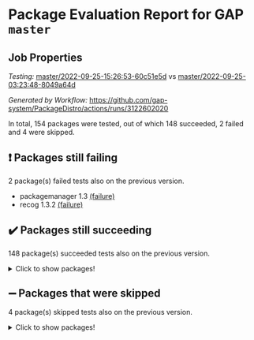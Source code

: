 # Package Evaluation Report for GAP `master`

## Job Properties

*Testing:* [master/2022-09-25-15:26:53-60c51e5d](https://github.com/gap-system/PackageDistro/blob/data/reports/master/2022-09-25-15:26:53-60c51e5d) vs [master/2022-09-25-03:23:48-8049a64d](https://github.com/gap-system/PackageDistro/blob/data/reports/master/2022-09-25-03:23:48-8049a64d)

*Generated by Workflow:* https://github.com/gap-system/PackageDistro/actions/runs/3122602020

In total, 154 packages were tested, out of which 148 succeeded, 2 failed and 4 were skipped.

## :exclamation: Packages still failing

2 package(s) failed tests also on the previous version.
- packagemanager 1.3 [(failure)](https://github.com/gap-system/PackageDistro/actions/runs/3122602020/jobs/5064717211)
- recog 1.3.2 [(failure)](https://github.com/gap-system/PackageDistro/actions/runs/3122602020/jobs/5064717576)

## :heavy_check_mark: Packages still succeeding

148 package(s) succeeded tests also on the previous version.
<details><summary>Click to show packages!</summary>

- 4ti2interface 2022.09-01 [(success)](https://github.com/gap-system/PackageDistro/actions/runs/3122602020/jobs/5064713793)
- ace 5.6 [(success)](https://github.com/gap-system/PackageDistro/actions/runs/3122602020/jobs/5064713846)
- aclib 1.3.2 [(success)](https://github.com/gap-system/PackageDistro/actions/runs/3122602020/jobs/5064713896)
- agt 0.2 [(success)](https://github.com/gap-system/PackageDistro/actions/runs/3122602020/jobs/5064713934)
- alnuth 3.2.1 [(success)](https://github.com/gap-system/PackageDistro/actions/runs/3122602020/jobs/5064713958)
- anupq 3.2.6 [(success)](https://github.com/gap-system/PackageDistro/actions/runs/3122602020/jobs/5064713991)
- atlasrep 2.1.5 [(success)](https://github.com/gap-system/PackageDistro/actions/runs/3122602020/jobs/5064714026)
- autodoc 2022.07.10 [(success)](https://github.com/gap-system/PackageDistro/actions/runs/3122602020/jobs/5064714054)
- automata 1.15 [(success)](https://github.com/gap-system/PackageDistro/actions/runs/3122602020/jobs/5064714078)
- automgrp 1.3.2 [(success)](https://github.com/gap-system/PackageDistro/actions/runs/3122602020/jobs/5064714106)
- autpgrp 1.11 [(success)](https://github.com/gap-system/PackageDistro/actions/runs/3122602020/jobs/5064714141)
- cap 2022.09-16 [(success)](https://github.com/gap-system/PackageDistro/actions/runs/3122602020/jobs/5064714159)
- caratinterface 2.3.4 [(success)](https://github.com/gap-system/PackageDistro/actions/runs/3122602020/jobs/5064714183)
- cddinterface 2022.08.11 [(success)](https://github.com/gap-system/PackageDistro/actions/runs/3122602020/jobs/5064714207)
- circle 1.6.5 [(success)](https://github.com/gap-system/PackageDistro/actions/runs/3122602020/jobs/5064714239)
- classicpres 1.22 [(success)](https://github.com/gap-system/PackageDistro/actions/runs/3122602020/jobs/5064714264)
- cohomolo 1.6.10 [(success)](https://github.com/gap-system/PackageDistro/actions/runs/3122602020/jobs/5064714291)
- congruence 1.2.4 [(success)](https://github.com/gap-system/PackageDistro/actions/runs/3122602020/jobs/5064714330)
- corelg 1.56 [(success)](https://github.com/gap-system/PackageDistro/actions/runs/3122602020/jobs/5064714369)
- crime 1.6 [(success)](https://github.com/gap-system/PackageDistro/actions/runs/3122602020/jobs/5064714405)
- crisp 1.4.5 [(success)](https://github.com/gap-system/PackageDistro/actions/runs/3122602020/jobs/5064714462)
- crypting 0.10.2 [(success)](https://github.com/gap-system/PackageDistro/actions/runs/3122602020/jobs/5064714504)
- cryst 4.1.25 [(success)](https://github.com/gap-system/PackageDistro/actions/runs/3122602020/jobs/5064714540)
- crystcat 1.1.10 [(success)](https://github.com/gap-system/PackageDistro/actions/runs/3122602020/jobs/5064714583)
- ctbllib 1.3.4 [(success)](https://github.com/gap-system/PackageDistro/actions/runs/3122602020/jobs/5064714629)
- cubefree 1.19 [(success)](https://github.com/gap-system/PackageDistro/actions/runs/3122602020/jobs/5064714665)
- curlinterface 2.3.0 [(success)](https://github.com/gap-system/PackageDistro/actions/runs/3122602020/jobs/5064714710)
- cvec 2.7.6 [(success)](https://github.com/gap-system/PackageDistro/actions/runs/3122602020/jobs/5064714748)
- datastructures 0.2.7 [(success)](https://github.com/gap-system/PackageDistro/actions/runs/3122602020/jobs/5064714798)
- deepthought 1.0.5 [(success)](https://github.com/gap-system/PackageDistro/actions/runs/3122602020/jobs/5064714836)
- design 1.7 [(success)](https://github.com/gap-system/PackageDistro/actions/runs/3122602020/jobs/5064714886)
- difsets 2.3.1 [(success)](https://github.com/gap-system/PackageDistro/actions/runs/3122602020/jobs/5064714924)
- digraphs 1.6.0 [(success)](https://github.com/gap-system/PackageDistro/actions/runs/3122602020/jobs/5064714955)
- edim 1.3.6 [(success)](https://github.com/gap-system/PackageDistro/actions/runs/3122602020/jobs/5064714982)
- example 4.3.2 [(success)](https://github.com/gap-system/PackageDistro/actions/runs/3122602020/jobs/5064715030)
- examplesforhomalg 2022.08-04 [(success)](https://github.com/gap-system/PackageDistro/actions/runs/3122602020/jobs/5064715070)
- factint 1.6.3 [(success)](https://github.com/gap-system/PackageDistro/actions/runs/3122602020/jobs/5064715107)
- ferret 1.0.8 [(success)](https://github.com/gap-system/PackageDistro/actions/runs/3122602020/jobs/5064715172)
- fga 1.4.0 [(success)](https://github.com/gap-system/PackageDistro/actions/runs/3122602020/jobs/5064715248)
- fining 1.5.1 [(success)](https://github.com/gap-system/PackageDistro/actions/runs/3122602020/jobs/5064715297)
- float 1.0.3 [(success)](https://github.com/gap-system/PackageDistro/actions/runs/3122602020/jobs/5064715360)
- format 1.4.3 [(success)](https://github.com/gap-system/PackageDistro/actions/runs/3122602020/jobs/5064715409)
- forms 1.2.8 [(success)](https://github.com/gap-system/PackageDistro/actions/runs/3122602020/jobs/5064715448)
- fplsa 1.2.5 [(success)](https://github.com/gap-system/PackageDistro/actions/runs/3122602020/jobs/5064715484)
- fr 2.4.10 [(success)](https://github.com/gap-system/PackageDistro/actions/runs/3122602020/jobs/5064715521)
- francy 1.2.5 [(success)](https://github.com/gap-system/PackageDistro/actions/runs/3122602020/jobs/5064715550)
- fwtree 1.3 [(success)](https://github.com/gap-system/PackageDistro/actions/runs/3122602020/jobs/5064715576)
- gapdoc 1.6.6 [(success)](https://github.com/gap-system/PackageDistro/actions/runs/3122602020/jobs/5064715599)
- gauss 2022.09-01 [(success)](https://github.com/gap-system/PackageDistro/actions/runs/3122602020/jobs/5064715618)
- gaussforhomalg 2022.08-03 [(success)](https://github.com/gap-system/PackageDistro/actions/runs/3122602020/jobs/5064715635)
- gbnp 1.0.5 [(success)](https://github.com/gap-system/PackageDistro/actions/runs/3122602020/jobs/5064715648)
- generalizedmorphismsforcap 2022.08-01 [(success)](https://github.com/gap-system/PackageDistro/actions/runs/3122602020/jobs/5064715658)
- genss 1.6.7 [(success)](https://github.com/gap-system/PackageDistro/actions/runs/3122602020/jobs/5064715673)
- gradedmodules 2022.09-01 [(success)](https://github.com/gap-system/PackageDistro/actions/runs/3122602020/jobs/5064715687)
- gradedringforhomalg 2022.08-02 [(success)](https://github.com/gap-system/PackageDistro/actions/runs/3122602020/jobs/5064715701)
- grape 4.8.5 [(success)](https://github.com/gap-system/PackageDistro/actions/runs/3122602020/jobs/5064715716)
- groupoids 1.71 [(success)](https://github.com/gap-system/PackageDistro/actions/runs/3122602020/jobs/5064715735)
- grpconst 2.6.2 [(success)](https://github.com/gap-system/PackageDistro/actions/runs/3122602020/jobs/5064715752)
- guarana 0.96.3 [(success)](https://github.com/gap-system/PackageDistro/actions/runs/3122602020/jobs/5064715766)
- guava 3.17 [(success)](https://github.com/gap-system/PackageDistro/actions/runs/3122602020/jobs/5064715788)
- hap 1.47 [(success)](https://github.com/gap-system/PackageDistro/actions/runs/3122602020/jobs/5064715811)
- hapcryst 0.1.15 [(success)](https://github.com/gap-system/PackageDistro/actions/runs/3122602020/jobs/5064715826)
- hecke 1.5.3 [(success)](https://github.com/gap-system/PackageDistro/actions/runs/3122602020/jobs/5064715850)
- help 3.5 [(success)](https://github.com/gap-system/PackageDistro/actions/runs/3122602020/jobs/5064715868)
- homalg 2022.08-04 [(success)](https://github.com/gap-system/PackageDistro/actions/runs/3122602020/jobs/5064715891)
- homalgtocas 2022.09-01 [(success)](https://github.com/gap-system/PackageDistro/actions/runs/3122602020/jobs/5064715934)
- idrel 2.44 [(success)](https://github.com/gap-system/PackageDistro/actions/runs/3122602020/jobs/5064715974)
- images 1.3.1 [(success)](https://github.com/gap-system/PackageDistro/actions/runs/3122602020/jobs/5064716014)
- intpic 0.3.0 [(success)](https://github.com/gap-system/PackageDistro/actions/runs/3122602020/jobs/5064716064)
- io 4.7.2 [(success)](https://github.com/gap-system/PackageDistro/actions/runs/3122602020/jobs/5064716164)
- io_forhomalg 2022.09-01 [(success)](https://github.com/gap-system/PackageDistro/actions/runs/3122602020/jobs/5064716211)
- irredsol 1.4.3 [(success)](https://github.com/gap-system/PackageDistro/actions/runs/3122602020/jobs/5064716247)
- json 2.1.0 [(success)](https://github.com/gap-system/PackageDistro/actions/runs/3122602020/jobs/5064716277)
- jupyterkernel 1.4.1 [(success)](https://github.com/gap-system/PackageDistro/actions/runs/3122602020/jobs/5064716311)
- jupyterviz 1.5.6 [(success)](https://github.com/gap-system/PackageDistro/actions/runs/3122602020/jobs/5064716355)
- kan 1.34 [(success)](https://github.com/gap-system/PackageDistro/actions/runs/3122602020/jobs/5064716385)
- kbmag 1.5.10 [(success)](https://github.com/gap-system/PackageDistro/actions/runs/3122602020/jobs/5064716407)
- laguna 3.9.5 [(success)](https://github.com/gap-system/PackageDistro/actions/runs/3122602020/jobs/5064716432)
- liealgdb 2.2.1 [(success)](https://github.com/gap-system/PackageDistro/actions/runs/3122602020/jobs/5064716462)
- liepring 2.7 [(success)](https://github.com/gap-system/PackageDistro/actions/runs/3122602020/jobs/5064716482)
- liering 2.4.2 [(success)](https://github.com/gap-system/PackageDistro/actions/runs/3122602020/jobs/5064716511)
- linearalgebraforcap 2022.09-11 [(success)](https://github.com/gap-system/PackageDistro/actions/runs/3122602020/jobs/5064716532)
- localizeringforhomalg 2022.09-01 [(success)](https://github.com/gap-system/PackageDistro/actions/runs/3122602020/jobs/5064716556)
- loops 3.4.2 [(success)](https://github.com/gap-system/PackageDistro/actions/runs/3122602020/jobs/5064716577)
- lpres 1.0.3 [(success)](https://github.com/gap-system/PackageDistro/actions/runs/3122602020/jobs/5064716603)
- majoranaalgebras 1.4 [(success)](https://github.com/gap-system/PackageDistro/actions/runs/3122602020/jobs/5064716623)
- mapclass 1.4.6 [(success)](https://github.com/gap-system/PackageDistro/actions/runs/3122602020/jobs/5064716646)
- matgrp 0.70 [(success)](https://github.com/gap-system/PackageDistro/actions/runs/3122602020/jobs/5064716674)
- matricesforhomalg 2022.09-01 [(success)](https://github.com/gap-system/PackageDistro/actions/runs/3122602020/jobs/5064716703)
- modisom 2.5.3 [(success)](https://github.com/gap-system/PackageDistro/actions/runs/3122602020/jobs/5064716736)
- modulepresentationsforcap 2022.09-01 [(success)](https://github.com/gap-system/PackageDistro/actions/runs/3122602020/jobs/5064716757)
- modules 2022.09-01 [(success)](https://github.com/gap-system/PackageDistro/actions/runs/3122602020/jobs/5064716786)
- monoidalcategories 2022.09-07 [(success)](https://github.com/gap-system/PackageDistro/actions/runs/3122602020/jobs/5064716807)
- nconvex 2022.08-01 [(success)](https://github.com/gap-system/PackageDistro/actions/runs/3122602020/jobs/5064716843)
- nilmat 1.4.2 [(success)](https://github.com/gap-system/PackageDistro/actions/runs/3122602020/jobs/5064716882)
- nock 1.5 [(success)](https://github.com/gap-system/PackageDistro/actions/runs/3122602020/jobs/5064716927)
- normalizinterface 1.3.4 [(success)](https://github.com/gap-system/PackageDistro/actions/runs/3122602020/jobs/5064716969)
- nq 2.5.8 [(success)](https://github.com/gap-system/PackageDistro/actions/runs/3122602020/jobs/5064717000)
- numericalsgps 1.3.1 [(success)](https://github.com/gap-system/PackageDistro/actions/runs/3122602020/jobs/5064717071)
- openmath 11.5.1 [(success)](https://github.com/gap-system/PackageDistro/actions/runs/3122602020/jobs/5064717118)
- orb 4.8.5 [(success)](https://github.com/gap-system/PackageDistro/actions/runs/3122602020/jobs/5064717162)
- patternclass 2.4.2 [(success)](https://github.com/gap-system/PackageDistro/actions/runs/3122602020/jobs/5064717245)
- permut 2.0.4 [(success)](https://github.com/gap-system/PackageDistro/actions/runs/3122602020/jobs/5064717278)
- polenta 1.3.10 [(success)](https://github.com/gap-system/PackageDistro/actions/runs/3122602020/jobs/5064717294)
- polymaking 0.8.6 [(success)](https://github.com/gap-system/PackageDistro/actions/runs/3122602020/jobs/5064717315)
- primgrp 3.4.2 [(success)](https://github.com/gap-system/PackageDistro/actions/runs/3122602020/jobs/5064717344)
- profiling 2.5.0 [(success)](https://github.com/gap-system/PackageDistro/actions/runs/3122602020/jobs/5064717379)
- qpa 1.34 [(success)](https://github.com/gap-system/PackageDistro/actions/runs/3122602020/jobs/5064717407)
- quagroup 1.8.3 [(success)](https://github.com/gap-system/PackageDistro/actions/runs/3122602020/jobs/5064717432)
- radiroot 2.9 [(success)](https://github.com/gap-system/PackageDistro/actions/runs/3122602020/jobs/5064717468)
- rcwa 4.7.0 [(success)](https://github.com/gap-system/PackageDistro/actions/runs/3122602020/jobs/5064717497)
- rds 1.8 [(success)](https://github.com/gap-system/PackageDistro/actions/runs/3122602020/jobs/5064717534)
- repndecomp 1.2.1 [(success)](https://github.com/gap-system/PackageDistro/actions/runs/3122602020/jobs/5064717628)
- repsn 3.1.0 [(success)](https://github.com/gap-system/PackageDistro/actions/runs/3122602020/jobs/5064717661)
- resclasses 4.7.3 [(success)](https://github.com/gap-system/PackageDistro/actions/runs/3122602020/jobs/5064717699)
- ringsforhomalg 2022.09-01 [(success)](https://github.com/gap-system/PackageDistro/actions/runs/3122602020/jobs/5064717734)
- sco 2022.09-01 [(success)](https://github.com/gap-system/PackageDistro/actions/runs/3122602020/jobs/5064717768)
- scscp 2.3.1 [(success)](https://github.com/gap-system/PackageDistro/actions/runs/3122602020/jobs/5064717816)
- semigroups 5.0.2 [(success)](https://github.com/gap-system/PackageDistro/actions/runs/3122602020/jobs/5064717857)
- sglppow 2.2 [(success)](https://github.com/gap-system/PackageDistro/actions/runs/3122602020/jobs/5064717884)
- sgpviz 0.999.5 [(success)](https://github.com/gap-system/PackageDistro/actions/runs/3122602020/jobs/5064717907)
- simpcomp 2.1.14 [(success)](https://github.com/gap-system/PackageDistro/actions/runs/3122602020/jobs/5064717935)
- singular 2022.09.23 [(success)](https://github.com/gap-system/PackageDistro/actions/runs/3122602020/jobs/5064717956)
- sla 1.5.3 [(success)](https://github.com/gap-system/PackageDistro/actions/runs/3122602020/jobs/5064717976)
- smallgrp 1.5 [(success)](https://github.com/gap-system/PackageDistro/actions/runs/3122602020/jobs/5064717991)
- smallsemi 0.6.13 [(success)](https://github.com/gap-system/PackageDistro/actions/runs/3122602020/jobs/5064718008)
- sonata 2.9.4 [(success)](https://github.com/gap-system/PackageDistro/actions/runs/3122602020/jobs/5064718025)
- sophus 1.27 [(success)](https://github.com/gap-system/PackageDistro/actions/runs/3122602020/jobs/5064718042)
- spinsym 1.5.2 [(success)](https://github.com/gap-system/PackageDistro/actions/runs/3122602020/jobs/5064718059)
- standardff 0.9.4 [(success)](https://github.com/gap-system/PackageDistro/actions/runs/3122602020/jobs/5064718077)
- symbcompcc 1.3.2 [(success)](https://github.com/gap-system/PackageDistro/actions/runs/3122602020/jobs/5064718101)
- thelma 1.3 [(success)](https://github.com/gap-system/PackageDistro/actions/runs/3122602020/jobs/5064718116)
- tomlib 1.2.9 [(success)](https://github.com/gap-system/PackageDistro/actions/runs/3122602020/jobs/5064718133)
- toolsforhomalg 2022.09-05 [(success)](https://github.com/gap-system/PackageDistro/actions/runs/3122602020/jobs/5064718154)
- toric 1.9.5 [(success)](https://github.com/gap-system/PackageDistro/actions/runs/3122602020/jobs/5064718176)
- toricvarieties 2022.07.13 [(success)](https://github.com/gap-system/PackageDistro/actions/runs/3122602020/jobs/5064718203)
- transgrp 3.6.3 [(success)](https://github.com/gap-system/PackageDistro/actions/runs/3122602020/jobs/5064718241)
- ugaly 4.0.3 [(success)](https://github.com/gap-system/PackageDistro/actions/runs/3122602020/jobs/5064718276)
- unipot 1.5 [(success)](https://github.com/gap-system/PackageDistro/actions/runs/3122602020/jobs/5064718317)
- unitlib 4.1.0 [(success)](https://github.com/gap-system/PackageDistro/actions/runs/3122602020/jobs/5064718361)
- utils 0.77 [(success)](https://github.com/gap-system/PackageDistro/actions/runs/3122602020/jobs/5064718392)
- uuid 0.7 [(success)](https://github.com/gap-system/PackageDistro/actions/runs/3122602020/jobs/5064718433)
- walrus 0.9991 [(success)](https://github.com/gap-system/PackageDistro/actions/runs/3122602020/jobs/5064718481)
- wedderga 4.10.2 [(success)](https://github.com/gap-system/PackageDistro/actions/runs/3122602020/jobs/5064718522)
- xmod 2.88 [(success)](https://github.com/gap-system/PackageDistro/actions/runs/3122602020/jobs/5064718557)
- xmodalg 1.22 [(success)](https://github.com/gap-system/PackageDistro/actions/runs/3122602020/jobs/5064718598)
- yangbaxter 0.10.1 [(success)](https://github.com/gap-system/PackageDistro/actions/runs/3122602020/jobs/5064718644)
- zeromqinterface 0.14 [(success)](https://github.com/gap-system/PackageDistro/actions/runs/3122602020/jobs/5064718674)
</details>

## :heavy_minus_sign: Packages that were skipped

4 package(s) skipped tests also on the previous version.
<details><summary>Click to show packages!</summary>

- browse 1.8.15 [(skipped)](https://github.com/gap-system/PackageDistro/actions/runs/3122602020/jobs/5064648100)
- itc 1.5.1 [(skipped)](https://github.com/gap-system/PackageDistro/actions/runs/3122602020/jobs/5064648100)
- polycyclic 2.16 [(skipped)](https://github.com/gap-system/PackageDistro/actions/runs/3122602020/jobs/5064648100)
- xgap 4.31 [(skipped)](https://github.com/gap-system/PackageDistro/actions/runs/3122602020/jobs/5064648100)
</details>

